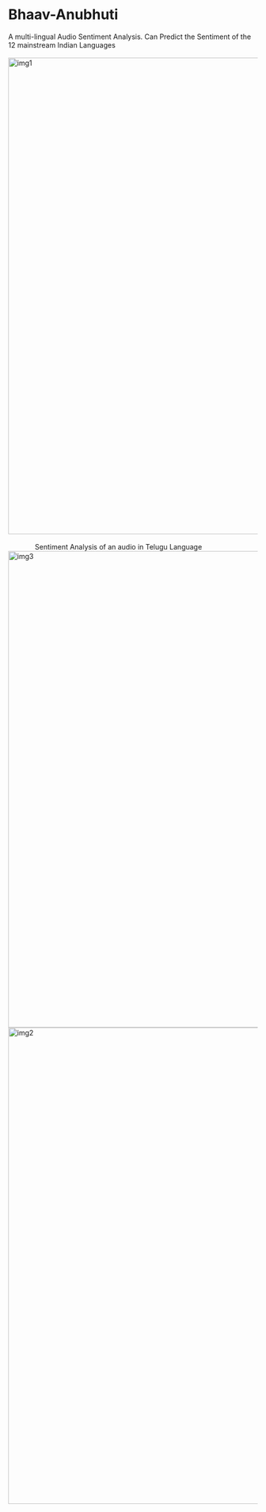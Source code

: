 # Bhaav-Anubhuti
A multi-lingual Audio Sentiment Analysis. Can Predict the Sentiment of the 12 mainstream Indian Languages
<br><br>
<img width="960" alt="img1" src="https://github.com/user-attachments/assets/ee8a468d-0248-4d77-952e-bcd3486b8f2b">
<br><br>
&emsp; &emsp; &emsp; Sentiment Analysis of an audio in Telugu Language
<img width="960" alt="img3" src="https://github.com/user-attachments/assets/cf9c686c-15ad-4213-baef-024fc08cc44d">
<img width="960" alt="img2" src="https://github.com/user-attachments/assets/ea41d48b-e392-4d3d-a0ff-45ceda0ac770">
